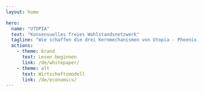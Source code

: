 ```yaml
---
layout: home

hero:
  name: "UTOPIA"
  text: "Konsensuelles freies Wohlstandsnetzwerk"
  tagline: "Wie schaffen die drei Kernmechanismen von Utopia - Phoenix-Neustart, regionaler Konsens und Wohlstandsknoten - einen nachhaltigen Wertzyklus? Dieses revolutionäre Dokument wird Ihnen die Antwort enthüllen und Ihr Wohlstandskonzept tiefgreifend beeinflussen."
  actions:
    - theme: brand
      text: Lesen beginnen
      link: /de/whitepaper/
    - theme: alt
      text: Wirtschaftsmodell
      link: /de/economics/
---
```


<ParticlesBackground />